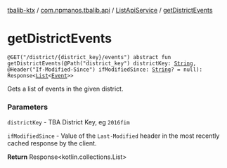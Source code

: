 [tbalib-ktx](../../index.md) / [com.npmanos.tbalib.api](../index.md) / [ListApiService](index.md) / [getDistrictEvents](./get-district-events.md)

# getDistrictEvents

`@GET("/district/{district_key}/events") abstract fun getDistrictEvents(@Path("district_key") districtKey: `[`String`](https://kotlinlang.org/api/latest/jvm/stdlib/kotlin/-string/index.html)`, @Header("If-Modified-Since") ifModifiedSince: `[`String`](https://kotlinlang.org/api/latest/jvm/stdlib/kotlin/-string/index.html)`? = null): Response<`[`List`](https://kotlinlang.org/api/latest/jvm/stdlib/kotlin.collections/-list/index.html)`<`[`Event`](../../com.npmanos.tbalib.model/-event/index.md)`>>`

Gets a list of events in the given district.

### Parameters

`districtKey` - TBA District Key, eg `2016fim`

`ifModifiedSince` - Value of the `Last-Modified` header in the most recently cached response by the client.

**Return**
Response&lt;kotlin.collections.List&gt;

